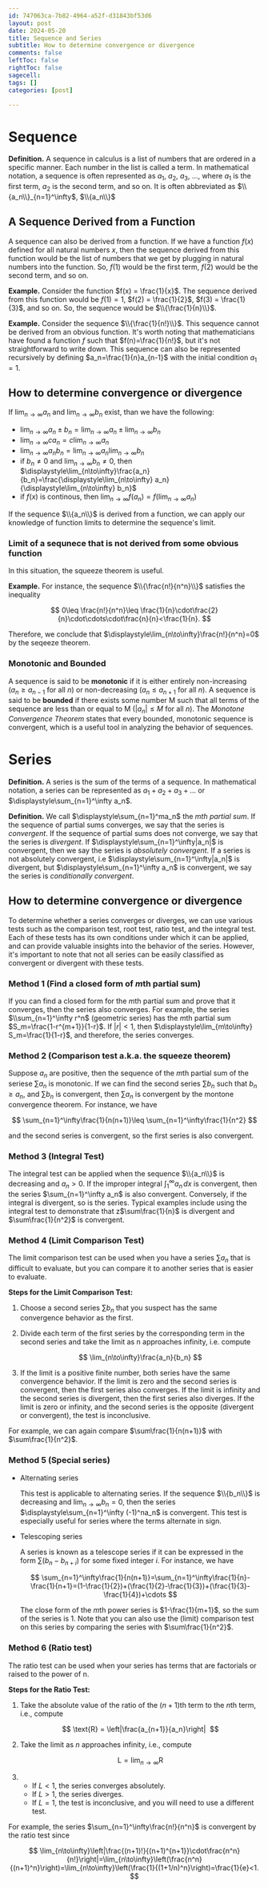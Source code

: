 ```yaml
---
id: 747063ca-7b82-4964-a52f-d31843bf53d6
layout: post
date: 2024-05-20
title: Sequence and Series
subtitle: How to determine convergence or divergence
comments: false
leftToc: false
rightToc: false
sagecell: 
tags: []
categories: [post]

---
```


# Sequence


**Definition.** A sequence in calculus is a list of numbers that are ordered in a specific manner. Each number in the list is called a term. In mathematical notation, a sequence is often represented as $a_1$, $a_2$, $a_3$, $\ldots$, where $a_1$ is the first term, $a_2$ is the second term, and so on. It is often abbreviated as $\\{a_n\\}_{n=1}^\infty$, $\\{a_n\\}$


## A Sequence Derived from a Function


A sequence can also be derived from a function. If we have a function $f(x)$ defined for all natural numbers $x$, then the sequence derived from this function would be the list of numbers that we get by plugging in natural numbers into the function. So, $f(1)$ would be the first term, $f(2)$ would be the second term, and so on.


**Example.** Consider the function $f(x) = \frac{1}{x}$. The sequence derived from this function would be $f(1) = 1$, $f(2) = \frac{1}{2}$, $f(3) = \frac{1}{3}$, and so on. So, the sequence would be $\\{\frac{1}{n}\\}$.


**Example.** Consider the sequence $\\{\frac{1}{n!}\\}$. This sequence cannot be derived from an obvious function. It's worth noting that mathematicians have found a function $f$ such that $f(n)=\frac{1}{n!}$, but it's not straightforward to write down. This sequence can also be represented recursively by defining $a_n=\frac{1}{n}a_{n-1}$ with the initial condition $a_1=1$.


## How to determine convergence or divergence


If $\displaystyle\lim_{n\to\infty}a_n$ and $\displaystyle\lim_{n\to\infty}b_n$ exist, than we have the following:

- $\displaystyle\lim_{n\to\infty}a_n\pm b_n = \displaystyle\lim_{n\to\infty}a_n\pm\displaystyle\lim_{n\to\infty}b_n$
- $\displaystyle\lim_{n\to\infty}ca_n=c\displaystyle\lim_{n\to\infty}a_n$
- $\displaystyle\lim_{n\to\infty}a_nb_n = \displaystyle\lim_{n\to\infty}a_n\displaystyle\lim_{n\to\infty}b_n$
- if $b_n\neq 0$ and $\displaystyle\lim_{n\to\infty}b_n\neq0$, then $\displaystyle\lim_{n\to\infty}\frac{a_n}{b_n}=\frac{\displaystyle\lim_{n\to\infty} a_n}{\displaystyle\lim_{n\to\infty} b_n}$
- if $f(x)$ is continous, then $\displaystyle\lim_{n\to\infty}f(a_n)=f(\displaystyle\lim_{n\to\infty} a_n)$

If the sequence $\\{a_n\\}$ is derived from a function, we can apply our knowledge of function limits to determine the sequence's limit.


### Limit of a sequnece that is not derived from some obvious function


In this situation, the squeeze theorem is useful.


**Example.** For instance, the sequence $\\{\frac{n!}{n^n}\\}$ satisfies the inequality


$$
0\leq \frac{n!}{n^n}\leq \frac{1}{n}\cdot\frac{2}{n}\cdot\cdots\cdot\frac{n}{n}<\frac{1}{n}.
$$


Therefore, we conclude that $\displaystyle\lim_{n\to\infty}\frac{n!}{n^n}=0$ by the seqeeze theorem.


### Monotonic and Bounded


A sequence is said to be **monotonic** if it is either entirely non-increasing ($a_n\geq a_{n-1}$ for all $n$) or non-decreasing ($a_n\leq a_{n+1}$ for all $n$). A sequence is said to be **bounded** if there exists some number M such that all terms of the sequence are less than or equal to M ($|a_n|\leq M$ for all $n$). The _Monotone Convergence Theorem_ states that every bounded, monotonic sequence is convergent, which is a useful tool in analyzing the behavior of sequences.


# Series


**Definition.** A series is the sum of the terms of a sequence. In mathematical notation, a series can be represented as $a_1 + a_2 + a_3 + \ldots$ or $\displaystyle\sum_{n=1}^\infty a_n$. 


**Definition.** We call $\displaystyle\sum_{n=1}^ma_n$ the $m$_th partial sum_. If the sequence of partial sums converges, we say that the series is _convergent_. If the sequence of partial sums does not converge, we say that the series is _divergent_. If $\displaystyle\sum_{n=1}^\infty|a_n|$ is convergent, then we say the series is _absolutely convergent_. If a series is not absolutely convergent, i.e $\displaystyle\sum_{n=1}^\infty|a_n|$ is divergent, but $\displaystyle\sum_{n=1}^\infty a_n$ is convergent, we say the series is _conditionally convergent_.


## How to determine convergence or divergence


To determine whether a series converges or diverges, we can use various tests such as the comparison test, root test, ratio test, and the integral test. Each of these tests has its own conditions under which it can be applied, and can provide valuable insights into the behavior of the series. However, it's important to note that not all series can be easily classified as convergent or divergent with these tests.


### Method 1 (Find a closed form of $m$th partial sum)


If you can find a closed form for the $m$th partial sum and prove that it converges, then the series also converges. For example, the series $\\sum_{n=1}^\infty r^n$ (geometric series) has the $m$th partial sum $S_m=\frac{1-r^{m+1}}{1-r}$. If $|r|<1$, then $\displaystyle\lim_{m\to\infty} S_m=\frac{1}{1-r}$, and therefore, the series converges.


### Method 2 (Comparison test a.k.a. the squeeze theorem)


Suppose $a_n$ are positive, then the sequence of the $m$th partial sum of the seriese $\sum a_n$ is monotonic. If we can find the second series $\sum b_n$ such that $b_n\geq a_n$, and $\sum b_n$ is convergent, then $\sum a_n$ is convergent by the montone convergence theorem. For instance, we have


$$
\sum_{n=1}^\infty\frac{1}{n(n+1)}\leq \sum_{n=1}^\infty\frac{1}{n^2}
$$


and the second series is convergent, so the first series is also convergent.


### Method 3 (Integral Test)


The integral test can be applied when the sequence $\\{a_n\\}$ is decreasing and $a_n>0$. If the improper integral $\int_{1}^\infty a_n\, dx$ is convergent, then the series $\sum_{n=1}^\infty a_n$ is also convergent. Conversely, if the integral is divergent, so is the series. Typical examples include using the integral test to demonstrate that z$\sum\frac{1}{n}$ is divergent and $\sum\frac{1}{n^2}$ is convergent.


### Method 4 (Limit Comparison Test)


The limit comparison test can be used when you have a series $\sum a_n$ that is difficult to evaluate, but you can compare it to another series that is easier to evaluate.


**Steps for the Limit Comparison Test:**

1. Choose a second series $\sum b_n$ that you suspect has the same convergence behavior as the first.
2. Divide each term of the first series by the corresponding term in the second series and take the limit as n approaches infinity, i.e. compute

	$$
	\lim_{n\to\infty}\frac{a_n}{b_n}
	$$

3. If the limit is a positive finite number, both series have the same convergence behavior. If the limit is zero and the second series is convergent, then the first series also converges. If the limit is infinity and the second series is divergent, then the first series also diverges. If the limit is zero or infinity, and the second series is the opposite (divergent or convergent), the test is inconclusive.

For example, we can again compare $\sum\frac{1}{n(n+1)}$ with $\sum\frac{1}{n^2}$.


### Method 5 (Special series)

- Alternating series

	This test is applicable to alternating series. If the sequence $\\{b_n\\}$ is decreasing and $\displaystyle\lim_{n\to\infty}b_n = 0$, then the series $\displaystyle\sum_{n=1}^\infty (-1)^na_n$ is convergent. This test is especially useful for series where the terms alternate in sign.

- Telescoping series

	A series is known as a telescope series if it can be expressed in the form $\sum(b_n-b_{n+i})$ for some fixed integer $i$. For instance, we have


	$$
	\sum_{n=1}^\infty\frac{1}{n(n+1)}=\sum_{n=1}^\infty\frac{1}{n}-\frac{1}{n+1}=(1-\frac{1}{2})+(\frac{1}{2}-\frac{1}{3})+(\frac{1}{3}-\frac{1}{4})+\cdots
	$$


	The close form of the $m$th power series is $1-\frac{1}{m+1}$, so the sum of the series is $1$. Note that you can also use the (limit) comparison test on this series by comparing the series with $\sum\frac{1}{n^2}$.


### Method 6 (Ratio test)


The ratio test can be used when your series has terms that are factorials or raised to the power of n.


**Steps for the Ratio Test:**

1. Take the absolute value of the ratio of the $(n+1)$th term to the $n$th term, i.e., compute

	$$
	\text{R} = \left|\frac{a_{n+1}}{a_n}\right| 
	$$

2. Take the limit as $n$ approaches infinity, i.e., compute

	$$
	\text{L} = \lim_{n\to\infty}\text{R}
	$$

3. 
	- If $L < 1$, the series converges absolutely.
	- If $L > 1$, the series diverges.
	- If $L = 1$, the test is inconclusive, and you will need to use a different test.

For example, the series $\sum_{n=1}^\infty\frac{n!}{n^n}$ is convergent by the ratio test since


$$
\lim_{n\to\infty}\left|\frac{(n+1)!}{(n+1)^{n+1}}\cdot\frac{n^n}{n!}\right|=\lim_{n\to\infty}\left(\frac{n^n}{(n+1)^n}\right)=\lim_{n\to\infty}\left(\frac{1}{(1+1/n)^n}\right)=\frac{1}{e}<1.
$$

